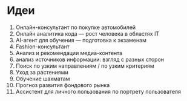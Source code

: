 # Идеи

1. Онлайн-консультант по покупке автомобилей
2. Онлайн аналитика кода — рост человека в областях IT
3. AI-агент для обучения — подготовка к экзаменам
4. Fashion-консультант
5. Анализ и рекомендации медиа-контента
6. анализ источников информации: взгляд с разных сторон
7. Поиск по узким направлениям / по узким критериям
8. Уход за растениями
9. Обучение шахматам
10. Прогноз развития фондового рынка
11. Ассистент для личного пользования по портрету пользователя